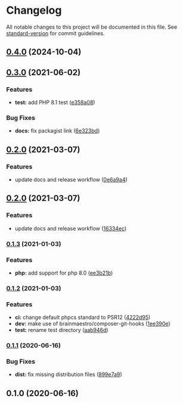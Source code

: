 # Changelog

All notable changes to this project will be documented in this file. See [standard-version](https://github.com/conventional-changelog/standard-version) for commit guidelines.

## [0.4.0](https://github.com/projek-xyz/template/compare/v0.3.0...v0.4.0) (2024-10-04)

## [0.3.0](https://github.com/projek-xyz/template/compare/v0.2.0...v0.3.0) (2021-06-02)


### Features

* **test:** add PHP 8.1 test ([e358a08](https://github.com/projek-xyz/template/commit/e358a08d125422217cb2229d13e69bafe7ff3a3e))


### Bug Fixes

* **docs:** fix packagist link ([6e323bd](https://github.com/projek-xyz/template/commit/6e323bd3fc80f131ce8765eb7c16e0972b690352))

## [0.2.0](https://github.com/projek-xyz/template/compare/v0.1.3...v0.2.0) (2021-03-07)


### Features

* update docs and release workflow ([0e6a9a4](https://github.com/projek-xyz/template/commit/0e6a9a4b6008a4248952192c11b550823b4807c8))

## [0.2.0](https://github.com/projek-xyz/template/compare/v0.1.3...v0.2.0) (2021-03-07)


### Features

* update docs and release workflow ([16334ec](https://github.com/projek-xyz/template/commit/16334ecea48a9acbf1c433a9f98ef7d8a4058bed))

### [0.1.3](https://github.com/projek-xyz/template/compare/v0.1.2...v0.1.3) (2021-01-03)


### Features

* **php:** add support for php 8.0 ([ee3b21b](https://github.com/projek-xyz/template/commit/ee3b21ba0394a9c91e621e0e58956c1741449aea))

### [0.1.2](https://github.com/projek-xyz/template/compare/v0.1.1...v0.1.2) (2021-01-03)


### Features

* **ci:** change default phpcs standard to PSR12 ([4222d95](https://github.com/projek-xyz/template/commit/4222d95b136b3c94df7b8c262ab99fd1661678ae))
* **dev:** make use of brainmaestro/composer-git-hooks ([1ee390e](https://github.com/projek-xyz/template/commit/1ee390ebb795979ef9834ee300c3da41d01d44b9))
* **test:** rename test directory ([aab946d](https://github.com/projek-xyz/template/commit/aab946da037c541ea6486685d3a401178c70a165))

### [0.1.1](https://github.com/projek-xyz/template/compare/v0.1.0...v0.1.1) (2020-06-16)


### Bug Fixes

* **dist:** fix missing distribution files ([899e7a9](https://github.com/projek-xyz/template/commit/899e7a94361d04ae2b7c60c262d8ed5d186986d4))

## 0.1.0 (2020-06-16)
